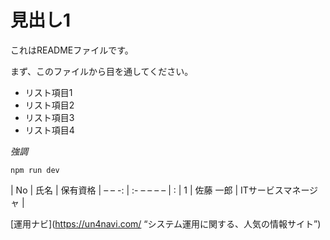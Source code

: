# 見出し1  
これはREADMEファイルです。

まず、このファイルから目を通してください。  
* リスト項目1
* リスト項目2
* リスト項目3
* リスト項目4

*強調*  

`npm run dev`

| No   | 氏名        | 保有資格
| – – -: | :- – – – – | :
| 1    | 佐藤 一郎  | ITサービスマネージャ |

[運用ナビ](https://un4navi.com/ “システム運用に関する、人気の情報サイト”)

